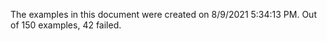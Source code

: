 
The examples in this document were created on 8/9/2021 5:34:13 PM. 
Out of 150 examples,
42 failed.

